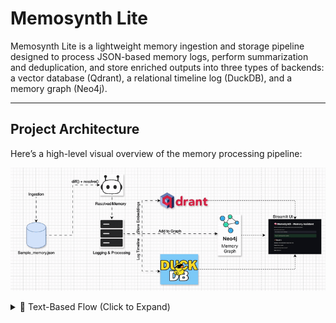 # Memosynth Lite

Memosynth Lite is a lightweight memory ingestion and storage pipeline designed to process JSON-based memory logs, perform summarization and deduplication, and store enriched outputs into three types of backends: a vector database (Qdrant), a relational timeline log (DuckDB), and a memory graph (Neo4j).

---

## Project Architecture

Here’s a high-level visual overview of the memory processing pipeline:

![Memosynth Architecture](Architecture.gif)
<!-- If using the GIF version instead -->
<!-- ![Memosynth Architecture Animation](./assets/memosynth_architecture.gif) -->

<details>
<summary>📄 Text-Based Flow (Click to Expand)</summary>
```text
           +---------------------+
           |  sample memory.json |
           +---------------------+
                     |
              Ingestion Phase
                     |
                     v
           +---------------------+
           |     Memosynth Bot   |
           | (diff + resolve fn) |
           +---------------------+
                     |
            Logging & Processing
                     v
         +---------------------------+
         |  Vector Embedding Storage |
         |         (Qdrant)         |
         +---------------------------+
                     |
         +---------------------------+
         |    Timeline Logs (DuckDB) |
         +---------------------------+
                     |
         +---------------------------+
         |    Memory Graph (Neo4j)   |
         +---------------------------+
```

### Explanation:

* **sample memory.json**: Source file containing memory entries in JSON format.
* **diff() + resolve()**: Custom logic to detect changes and resolve memory overlap, producing a single summary.
* **Logging & Processing**: All memory entries are processed, logged, and sent to three types of persistent storage:

  * **Qdrant**: For semantic vector search and similarity queries
  * **DuckDB**: For timeline-based querying and chronological inspection
  * **Neo4j**: For storing entities and relationships across memory entries

---

## 📁 Repository Structure and File Explanations

### 1. `memory_client.py`

* **Purpose**: Orchestrates the ingestion and processing pipeline.
* **Key Functions**:

  * `create_collection()`: Initializes the Qdrant collection.
  * `init_timeline_table()`: Initializes the DuckDB timeline log table.
  * `load_memory_and_insert()`: Main ingestion function that performs:

    * Parsing of memory
    * Resolving via `diff()` and `resolve()`
    * Insertion into Qdrant, DuckDB, Neo4j

### 2. `timeline_store.py`

* **Purpose**: Handles interaction with DuckDB (local columnar database).
* **Key Functions**:

  * `init_timeline_table()`: Creates `memory_log` table in `memory_timeline.db`.
  * `log_memory()`: Inserts resolved memory entries into DuckDB.
  * `read_timeline()`: Fetches memory logs for timeline viewing.

### 3. `vector_store.py`

* **Purpose**: Integrates Qdrant for storing semantic memory as vector embeddings.
* **Key Functions**:

  * `create_collection()`: Creates collection in Qdrant.
  * `insert_memory()`: Adds resolved memory into Qdrant.

### 4. `graph_store.py`

* **Purpose**: Integrates Neo4j for graph storage.
* **Key Functions**:

  * `add_memory_node()`: Adds memory as a node in the Neo4j graph.

### 5. `sample_memory.json`

* **Purpose**: Sample dataset used for testing the ingestion process.
* **Structure**:

```json
{
  "id": 1,
  "summary": "Client asked about margin drop in Q2.",
  "source": "Earnings_Report_Q2.pdf",
  "tags": ["finance", "Q2", "risk"],
  "type": "insight",
  "timestamp": "2025-06-19T12:00:00Z"
}
```

### 6. `test_memory.ipynb`

* **Purpose**: Jupyter notebook to test and validate ingestion.
* **Actions Performed**:

  * Testing `diff()` and `resolve()`
  * Running `load_memory_and_insert()`
  * Checking contents of DuckDB using `read_timeline()`

---

## How to Run the Project

1. **Set up your environment:**

```bash
python3 -m venv venv
source venv/bin/activate
pip install -r requirements.txt
```

2. **Start Qdrant (if running locally):**

```bash
docker run -p 6333:6333 qdrant/qdrant
```

3. **Start Neo4j (if running locally):**

```bash
docker run \
  --publish=7474:7474 --publish=7687:7687 \
  --env NEO4J_AUTH=neo4j/test \
  neo4j:latest
```

4. **Run the pipeline:**

```bash
python -m memosynth.memory_client
```

5. **Query Qdrant to check insertion:**

```bash
curl http://localhost:6333/collections/memory_collection/points/scroll -X POST -H "Content-Type: application/json" -d '{"limit": 10}'
```

6. **(Optional) Use Jupyter notebook for timeline check:**

```bash
jupyter notebook test_memory.ipynb
```

---

## Sample Output (Ingestion Logs + Timeline View)

Below are sample screenshots of the system running successfully:

### Memory Ingestion Logging

Shows memories being inserted into Qdrant, DuckDB, and Neo4j in real time via the terminal:

![Memory Ingestion Log](output1.png)

---

### DuckDB Timeline View

Memories logged to the local DuckDB timeline database:

![DuckDB Timeline Output](output2.png)


## Dependencies

* `qdrant-client`
* `duckdb`
* `neo4j`
* `pandas`, `uuid`, `json`, `datetime`

---

## Outcome

This project demonstrates how to create a mini memory system that logs, deduplicates, and stores information across three complementary storage layers:

* **Semantic Search** (Qdrant)
* **Relational Logs** (DuckDB)
* **Entity Graphs** (Neo4j)

It can be extended to handle multimodal inputs, complex timelines, and cross-memory reasoning systems.
---
## Future Work & Improvements**
While Memosynth Lite currently supports ingestion, summarization, and storage across Qdrant, DuckDB, and Neo4j, there are several opportunities to extend its capabilities:

---
## Advanced Features
Multimodal Memory Handling: Extend support to image, audio, or PDF content using LLM/VLM integrations like GPT-4o or LLaVA.

Long-Term Contextual Memory: Add retrieval-augmented generation (RAG) workflows using vector search + memory chaining.

Fine-Grained Entity Resolution: Use spaCy or LLM-based named entity recognition (NER) to improve Neo4j graph quality.

---
## Automation and Scaling
Event-Driven Ingestion: Support real-time ingestion using file watchers, webhooks, or Kafka topics.

API-First Access: Expose a REST API for memory submissions and timeline queries.

Docker Compose Setup: Bundle Qdrant, Neo4j, and the pipeline into a single deployable containerized setup.

---
## Advantages
Modular Design: Uses Qdrant, DuckDB, and Neo4j for versatile storage.

Lightweight: Easy to set up and run locally.

Built-in Deduplication: Handles overlapping memories via diff() and resolve().

Multi-View Access: Supports semantic search, timeline queries, and graph exploration.

---
## Limitations
Static Input Only: No real-time or streaming memory ingestion.

Basic Graph Use: Neo4j has limited relationships.

No Multimodal Support: Text-only inputs for now.

Not Fully Containerized: No single-click deploy yet.

Limited Scale Testing: Evaluated only on a small set of memory examples.

----


